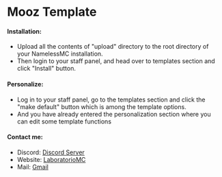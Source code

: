 # Mooz Template

#### Installation:

- Upload all the contents of "upload" directory to the root directory of your NamelessMC installation.
- Then login to your staff panel, and head over to templates section and click "Install" button.

#### Personalize:

- Log in to your staff panel, go to the templates section and click the "make default" button which is among the template options.
- And you have already entered the personalization section where you can edit some template functions

#### Contact me:

- Discord: [Discord Server](https://discord.gg/asYPMe2)
- Website: [LaboratorioMC](https://zBaneado.laboratoriomc.com.ve)
- Mail: [Gmail](mailto://zJerino@gmail.com)